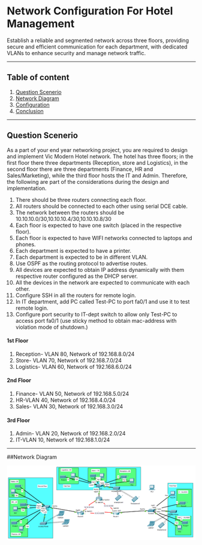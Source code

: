 # Network Configuration For Hotel Management

Establish a reliable and segmented network across three floors, providing secure and efficient communication for each department, with dedicated VLANs to enhance security and manage network traffic.

---

## Table of content

1. [Question Scenerio](#Question-Scenerio)
2. [Network Diagram](#Network-Diagram)
3. [Configuration](#Configuration)
4. [Conclusion](#Conclusion)

---

## Question Scenerio

As a part of your end year networking project, you are required to design and implement Vic
Modern Hotel network. The hotel has three floors; in the first floor there three departments
(Reception, store and Logistics), in the second floor there are three departments (Finance, HR
and Sales/Marketing), while the third floor hosts the IT and Admin. Therefore, the following
are part of the considerations during the design and implementation.
1. There should be three routers connecting each floor.
2. All routers should be connected to each other using serial DCE cable.
3. The network between the routers should be 10.10.10.0/30,10.10.10.4/30,10.10.10.8/30
4. Each floor is expected to have one switch (placed in the respective floor).
5. Each floor is expected to have WIFI networks connected to laptops and phones.
6. Each department is expected to have a printer.
7. Each department is expected to be in different VLAN.
8. Use OSPF as the routing protocol to advertise routes.
9. All devices are expected to obtain IP address dynamically with them
respective router configured as the DHCP server.
10. All the devices in the network are expected to communicate with each other.
11. Configure SSH in all the routers for remote login.
12. In IT department, add PC called Test-PC to port fa0/1 and use it to test remote login.
13. Configure port security to IT-dept switch to allow only Test-PC to access port fa0/1
(use sticky method to obtain mac-address with violation mode of shutdown.)

#### 1st Floor
  1. Reception- VLAN 80, Network of 192.168.8.0/24
  2. Store- VLAN 70, Network of 192.168.7.0/24
  3. Logistics- VLAN 60, Network of 192.168.6.0/24
  
#### 2nd Floor
  1. Finance- VLAN 50, Network of 192.168.5.0/24
  2. HR-VLAN 40, Network of 192.168.4.0/24
  3. Sales- VLAN 30, Network of 192.168.3.0/24
  
#### 3rd Floor
  1. Admin- VLAN 20, Network of 192.168.2.0/24
  2. IT-VLAN 10, Network of 192.168.1.0/24

---

##Network Diagram

![](https://github.com/hussainahmad402/Networking-Projects/blob/main/Pictures/Hotel%20Management%20Network.PNG)

